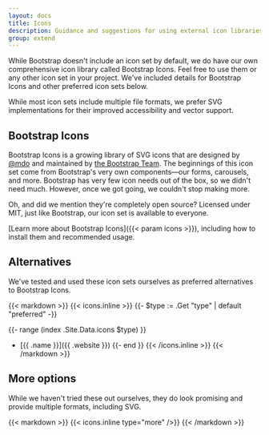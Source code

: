 ```yaml
---
layout: docs
title: Icons
description: Guidance and suggestions for using external icon libraries with Bootstrap.
group: extend
---
```


While Bootstrap doesn't include an icon set by default, we do have our own
comprehensive icon library called Bootstrap Icons. Feel free to use them or any
other icon set in your project. We've included details for Bootstrap Icons and
other preferred icon sets below.

While most icon sets include multiple file formats, we prefer SVG
implementations for their improved accessibility and vector support.

## Bootstrap Icons

Bootstrap Icons is a growing library of SVG icons that are designed
by [@mdo](https://github.com/mdo) and maintained
by [the Bootstrap Team](https://github.com/orgs/twbs/people). The beginnings of
this icon set come from Bootstrap's very own components—our forms, carousels,
and more. Bootstrap has very few icon needs out of the box, so we didn't need
much. However, once we got going, we couldn't stop making more.

Oh, and did we mention they're completely open source? Licensed under MIT, just
like Bootstrap, our icon set is available to everyone.

[Learn more about Bootstrap Icons]({{< param icons >}}), including how to
install them and recommended usage.

## Alternatives

We've tested and used these icon sets ourselves as preferred alternatives to
Bootstrap Icons.

{{< markdown >}}
{{< icons.inline >}}
{{- $type := .Get "type" | default "preferred" -}}

{{- range (index .Site.Data.icons $type) }}

- [{{ .name }}]({{ .website }})
  {{- end }}
  {{< /icons.inline >}}
  {{< /markdown >}}

## More options

While we haven't tried these out ourselves, they do look promising and provide
multiple formats, including SVG.

{{< markdown >}}
{{< icons.inline type="more" />}}
{{< /markdown >}}
